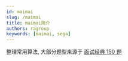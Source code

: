 ```yaml
---
id: maimai
slug: /maimai
title: maimai简介
authors: ragroup
keywords: [maimai, sega]
---
```


整理常用算法, 大部分题型来源于 [面试经典 150 题](https://leetcode.cn/studyplan/top-interview-150/)

